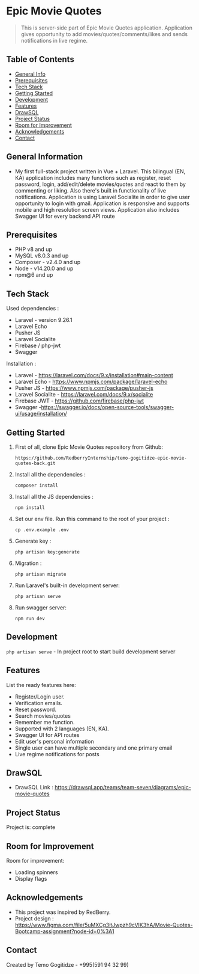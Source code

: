 # Epic Movie Quotes

> This is server-side part of Epic Movie Quotes application. Application gives opportunity to add
> movies/quotes/comments/likes and sends notifications in live regime.

## Table of Contents

* [General Info](#general-information)
* [Prerequisites](#prerequisites)
* [Tech Stack](#tech-stack)
* [Getting Started](#getting-started)
* [Development](#development)
* [Features](#features)
* [DrawSQL](#drawSQL)
* [Project Status](#project-status)
* [Room for Improvement](#room-for-improvement)
* [Acknowledgements](#acknowledgements)
* [Contact](#contact)

## General Information

- My first full-stack project written in Vue + Laravel. This bilingual (EN, KA) application includes many functions such
  as register, reset
  password, login, add/edit/delete movies/quotes and react to them by commenting or liking. Also there's built in
  functionality of live notifications. Application is using Laravel Socialite in order to give user opportunity to login
  with gmail. Application is responsive and supports mobile and high resolution screen views. Application also includes
  Swagger UI for every backend API route

## Prerequisites

- PHP v8 and up
- MySQL v8.0.3 and up
- Composer - v2.4.0 and up
- Node - v14.20.0 and up
- npm@6 and up

## Tech Stack

Used dependencies :

- Laravel - version 9.26.1
- Laravel Echo
- Pusher JS
- Laravel Socialite
- Firebase / php-jwt
- Swagger

Installation :

- Laravel - https://laravel.com/docs/9.x/installation#main-content
- Laravel Echo - https://www.npmjs.com/package/laravel-echo
- Pusher JS - https://www.npmjs.com/package/pusher-js
- Laravel Socialite - https://laravel.com/docs/9.x/socialite
- Firebase JWT - https://github.com/firebase/php-jwt
- Swagger -https://swagger.io/docs/open-source-tools/swagger-ui/usage/installation/

## Getting Started

1) First of all, clone Epic Movie Quotes repository from Github:

   `https://github.com/RedberryInternship/temo-gogitidze-epic-movie-quotes-back.git`

2) Install all the dependencies :

   `composer install`

3) Install all the JS dependencies :

   `npm install`

4) Set our env file. Run this command to the root of your project :

   `cp .env.example .env`

5) Generate key :

   `php artisan key:generate`

6) Migration :

   `php artisan migrate`

7) Run Laravel's built-in development server:

   `php artisan serve`

8) Run swagger server:

   `npm run dev`

## Development

`php artisan serve` - In project root to start build development server

## Features

List the ready features here:

- Register/Login user.
- Verification emails.
- Reset password.
- Search movies/quotes
- Remember me function.
- Supported with 2 languages (EN, KA).
- Swagger UI for API routes
- Edit user's personal information
- Single user can have multiple secondary and one primary email
- Live regime notifications for posts

## DrawSQL

- DrawSQL Link : https://drawsql.app/teams/team-seven/diagrams/epic-movie-quotes

## Project Status

Project is: complete

## Room for Improvement

Room for improvement:

- Loading spinners
- Display flags

## Acknowledgements

- This project was inspired by RedBerry.
- Project design : https://www.figma.com/file/5uMXCg3itJwpzh9cVIK3hA/Movie-Quotes-Bootcamp-assignment?node-id=0%3A1

## Contact

Created by Temo Gogitidze - +995(591 94 32 99)
